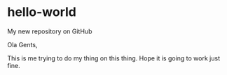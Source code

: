 # hello-world
My new repository on GitHub

Ola Gents,

This is me trying to do my thing on this thing.
Hope it is going to work just fine.
